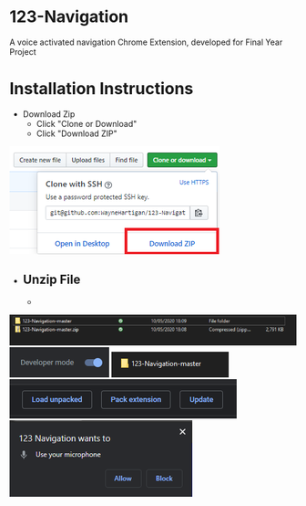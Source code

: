 # 123-Navigation
A voice activated navigation Chrome Extension, developed for Final Year Project


# Installation Instructions

* Download Zip
  - Click "Clone or Download"
  - Click "Download ZIP"
<img src="images/readme/download.PNG">


* Unzip File
  -
  -
<img src="images/readme/unzip.PNG">
<img src="images/readme/dev.PNG">
<img src="images/readme/folder.PNG">
<img src="images/readme/load.PNG">
<img src="images/readme/permission.PNG">
